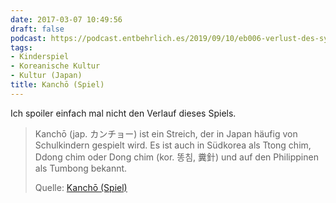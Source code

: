 ```yaml
---
date: 2017-03-07 10:49:56
draft: false
podcast: https://podcast.entbehrlich.es/2019/09/10/eb006-verlust-des-synthetischen-gummis/
tags:
- Kinderspiel
- Koreanische Kultur
- Kultur (Japan)
title: Kanchō (Spiel)
---
```


Ich spoiler einfach mal nicht den Verlauf dieses Spiels.

> Kanchō (jap. カンチョー) ist ein Streich, der in Japan häufig von Schulkindern
> gespielt wird. Es ist auch in Südkorea als Ttong chim, Ddong chim oder Dong
> chim (kor. 똥침, 糞針) und auf den Philippinen als Tumbong bekannt.
>
> Quelle: [Kanchō (Spiel)](https://de.wikipedia.org/wiki/Kanchō_(Spiel))